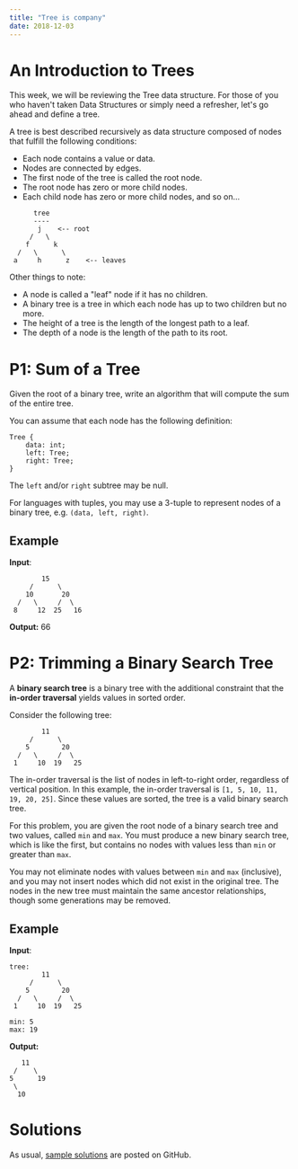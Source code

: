 ```yaml
---
title: "Tree is company"
date: 2018-12-03
---
```


# An Introduction to Trees

This week, we will be reviewing the Tree data structure. For those of you who haven't taken Data Structures or simply need a refresher, let's go ahead and define a tree.

A tree is best described recursively as data structure composed of nodes that fulfill the following conditions:
- Each node contains a value or data.
- Nodes are connected by edges.
- The first node of the tree is called the root node.
- The root node has zero or more child nodes.
- Each child node has zero or more child nodes, and so on...

```
      tree
      ----
       j    <-- root
     /   \
    f      k
  /   \      \
 a     h      z    <-- leaves
```

Other things to note:
- A node is called a "leaf" node if it has no children.
- A binary tree is a tree in which each node has up to two children but no more.
- The height of a tree is the length of the longest path to a leaf.
- The depth of a node is the length of the path to its root.


# P1: Sum of a Tree

Given the root of a binary tree, write an algorithm that will compute the sum of the entire tree.

You can assume that each node has the following definition:

```
Tree {
    data: int;
    left: Tree;
    right: Tree;
}
```

The `left` and/or `right` subtree may be null.

For languages with tuples, you may use a 3-tuple to represent nodes of a binary tree, e.g. `(data, left, right)`.

## Example

**Input**:
```
        15
     /      \
    10       20
  /   \     /  \
 8     12  25   16
```

**Output:** 66


# P2: Trimming a Binary Search Tree

A **binary search tree** is a binary tree with the additional constraint that the **in-order traversal** yields values in sorted order.

Consider the following tree:

```
        11
     /      \
    5        20
  /   \     /  \
 1     10  19   25
```

The in-order traversal is the list of nodes in left-to-right order, regardless of vertical position. In this example, the in-order traversal is `[1, 5, 10, 11, 19, 20, 25]`. Since these values are sorted, the tree is a valid binary search tree.

For this problem, you are given the root node of a binary search tree and two values, called `min` and `max`. You must produce a new binary search tree, which is like the first, but contains no nodes with values less than `min` or greater than `max`.

You may not eliminate nodes with values between `min` and `max` (inclusive), and you may not insert nodes which did not exist in the original tree. The nodes in the new tree must maintain the same ancestor relationships, though some generations may be removed.

## Example

**Input**:
```
tree:
        11
     /      \
    5        20
  /   \     /  \
 1     10  19   25

min: 5
max: 19
```

**Output:**
```
   11
 /    \
5      19
 \
  10
```


# Solutions

As usual, [sample solutions][csip-uga/archive] are posted on GitHub.

[csip-uga/archive]: https://github.com/csip-uga/archive
